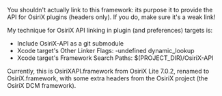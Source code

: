 You shouldn't actually link to this framework: its purpose it to provide the API for OsiriX plugins (headers only). If you do, make sure it's a weak link!

My technique for OsiriX API linking in plugin (and preferences) targets is:
- Include OsiriX-API as a git submodule
- Xcode target's Other Linker Flags: -undefined dynamic_lookup
- Xcode target's Framework Search Paths: $(PROJECT_DIR)/OsiriX-API

Currently, this is OsiriXAPI.framework from OsiriX Lite 7.0.2, renamed to OsiriX.framework, with some extra headers from the OsiriX project (the OsiriX DCM framework).
